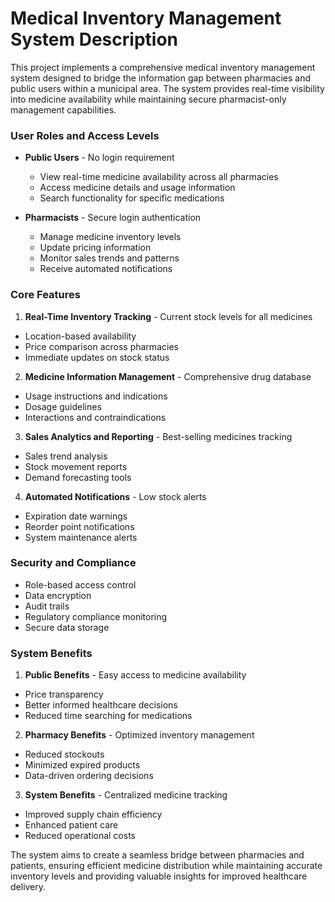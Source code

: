 #  Medical Inventory Management System Description

This project implements a comprehensive medical inventory management system designed to bridge the information gap between pharmacies and public users within a municipal area. The system provides real-time visibility into medicine availability while maintaining secure pharmacist-only management capabilities.
<br>
###  User Roles and Access Levels

- **Public Users**  - No login requirement
  - View real-time medicine availability across all pharmacies
  - Access medicine details and usage information
  - Search functionality for specific medications


- **Pharmacists**  - Secure login authentication
  - Manage medicine inventory levels
  - Update pricing information
  - Monitor sales trends and patterns
  - Receive automated notifications



###  Core Features

1. **Real-Time Inventory Tracking**  - Current stock levels for all medicines
  - Location-based availability
  - Price comparison across pharmacies
  - Immediate updates on stock status


2. **Medicine Information Management**  - Comprehensive drug database
  - Usage instructions and indications
  - Dosage guidelines
  - Interactions and contraindications


3. **Sales Analytics and Reporting**  - Best-selling medicines tracking
  - Sales trend analysis
  - Stock movement reports
  - Demand forecasting tools


4. **Automated Notifications**  - Low stock alerts
  - Expiration date warnings
  - Reorder point notifications
  - System maintenance alerts



###  Security and Compliance

- Role-based access control
- Data encryption
- Audit trails
- Regulatory compliance monitoring
- Secure data storage

###  System Benefits

1. **Public Benefits**  - Easy access to medicine availability
  - Price transparency
  - Better informed healthcare decisions
  - Reduced time searching for medications


2. **Pharmacy Benefits**  - Optimized inventory management
  - Reduced stockouts
  - Minimized expired products
  - Data-driven ordering decisions


3. **System Benefits**  - Centralized medicine tracking
  - Improved supply chain efficiency
  - Enhanced patient care
  - Reduced operational costs



The system aims to create a seamless bridge between pharmacies and patients, ensuring efficient medicine distribution while maintaining accurate inventory levels and providing valuable insights for improved healthcare delivery.
